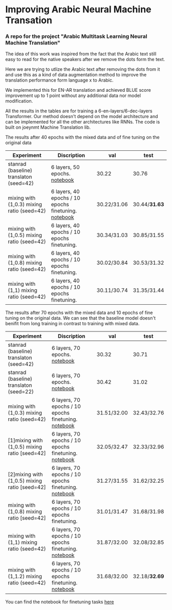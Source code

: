# Improving Arabic Neural Machine Transation
### A repo for the project "Arabic Multitask Learning Neural Machine Translation"
The idea of this work was inspired from the fact that the Arabic text still easy to read for the native speakers after we remove the dots form the text.

Here we are trying to utlize the Arabic text after removing the dots from it and use this as a kind of data augmentation method to improve the translation performance form language x to Arabic.

We implemented this for EN-AR translation and achieved BLUE score improvement up to 1 point without any additional data nor model modification.

All the results in the tables are for training a 6-en-layers/6-dec-layers Transformer. Our method doesn't depend on the model architecture and can be implemented for all the other architectures like RNNs. The code is built on joeynmt Machine Translation lib.

The results after 40 epochs with the mixed data and  of fine tuning on the original data

|      Experiment          |           Discription           |   val     |    test     |
|    -------------         |     -----------------------     |  ------------ | ------------    |
| stanrad (baseline) translaton (seed=42)  |      6 layers, 50 epochs. [notebook](https://bit.ly/3wtO7Wo)    |    30.22   |   30.76         |
| mixing with (1,0.3) mixing ratio (seed=42) |  6 layers, 40 epochs / 10 epochs finetuning. [notebook](https://bit.ly/3hzsUGh)  |  30.22/31.06 |  30.44/**31.63**  | 
| mixing with (1,0.5) mixing ratio (seed=42) |  6 layers, 40 epochs / 10 epochs finetuning.      |     30.34/31.03 |   30.85/31.55      |
| mixing with (1,0.8) mixing ratio (seed=42) |  6 layers, 40 epochs / 10 epochs finetuning.      |     30.02/30.84 |   30.53/31.32    |
| mixing with (1,1) mixing ratio (seed=42)   |  6 layers, 40 epochs / 10 epochs finetuning.      |     30.11/30.74  |    31.35/31.44   |

The results after 70 epochs with the mixed data and 10 epochs of fine tuning on the original data. We can see that the baseline model doesn't benifit from long training in contrast to training with mixed data. 

|      Experiment          |           Discription           |      val        |      test       |
|    -------------         |     -----------------------     |  ------------   |   ------------  |
| stanrad (baseline) translaton (seed=42)  |    6 layers, 70 epochs. [notebook](https://bit.ly/3wxSeRd)   |    30.32    |    30.71    |
| stanrad (baseline) translaton (seed=22)  |    6 layers, 70 epochs. [notebook](https://bit.ly/3mWOjwm)   |    30.42    |    31.02    |
| mixing with (1,0.3) mixing ratio (seed=42) |  6 layers, 70 epochs / 10 epochs finetuning. [notebook](https://bit.ly/3mW5KwH)  |  31.51/32.00 |  32.43/32.76  |
| [1]mixing with (1,0.5) mixing ratio [seed=42] |  6 layers, 70 epochs / 10 epochs finetuning. [notebook](https://bit.ly/3gLWsj3)  |     32.05/32.47  |    32.33/32.96    |
| [2]mixing with (1,0.5) mixing ratio [seed=42] |  6 layers, 70 epochs / 10 epochs finetuning. [notebook](??)  |     31.27/31.55  |    31.62/32.25   |
| mixing with (1,0.8) mixing ratio [seed=42] |  6 layers, 70 epochs / 10 epochs finetuning.      |     31.01/31.47     |    31.68/31.98     |
| mixing with (1,1) mixing ratio (seed=42)   |  6 layers, 70 epochs / 10 epochs finetuning. [notebook](https://bit.ly/3zCUIQN)  |  31.87/32.00 | 32.08/32.85   |
| mixing with (1,1.2) mixing ratio (seed=42)   |  6 layers, 70 epochs / 10 epochs finetuning. [notebook](https://bit.ly/3zJi8nA)|    31.68/32.00 | 32.18/**32.69**    |


You can find the notebook for finetuning tasks [here](https://colab.research.google.com/drive/1C0xC56U1VmDhcE02rGbGb4b2SvypGZmS?usp=sharing) 

  

<!-- # Arabic-MTL-NMT
### A repo for the project "Arabic Multitask Learning Neural Machine Translation"
The results after 40 epochs with the mixed data and  of fine tuning on the original data

|      Experiment          |           Discription           |   val     |    test     |
|    -------------         |     -----------------------     |  ------------ | ------------    |
| stanrad (baseline) translaton (seed=42)  |      6 layers, 50 epochs. [notebook](https://bit.ly/3wtO7Wo)    |    30.22   |   30.76         |
| mixing with (1,0.3) mixing ratio (seed=42) |  6 layers, 40 epochs / 10 epochs finetuning. [notebook](https://bit.ly/3hzsUGh)  |  30.22/31.06 |  30.44/31.63  | 
| mixing with (1,0.3) mixing ratio (seed=42) |  6 layers, 40 epochs / 10 epochs finetuning. [notebook](https://bit.ly/3r44O9D)  |  30.22/31.19 |  30.52/31.49  |
| mixing with (1,0.5) mixing ratio (seed=42) |  6 layers, 40 epochs / 10 epochs finetuning.      |     30.20/30.80     |   30.7/31.70   |
| mixing with (1,0.5) mixing ratio (seed=42) |  6 layers, 40 epochs / 10 epochs finetuning.      |     30.34/31.03 |   30.85/31.55      |
| mixing with (1,0.8) mixing ratio (seed=42) |  6 layers, 40 epochs / 10 epochs finetuning.      |     29.96/30.48       |   30.45/31.18  |
| mixing with (1,0.8) mixing ratio (seed=42) |  6 layers, 40 epochs / 10 epochs finetuning.      |     30.02/30.84 |   30.53/31.32    |

The results after 70 epochs with the mixed data and 10 epochs of fine tuning on the original data. We can see that the baseline model doesn't benifit from long training in contrast to training with mixed data. 

|      Experiment          |           Discription           |   val     |    test     |
|    -------------         |     -----------------------     |  ------------ | ------------    |
| stanrad (baseline) translaton (seed=42)  |      6 layers, 50 epochs/70 epochs. [notebook](https://bit.ly/3wxSeRd)      |   30.18/30.32   |    30.56/30.71   |
| stanrad (baseline) translaton (seed=22)  |      6 layers, 70 epochs. [notebook](https://bit.ly/3mWOjwm)   |    30.42   |   31.02   |
| mixing with (1,0.3) mixing ratio (seed=42) |  6 layers, 70 epochs / 10 epochs finetuning. [notebook](https://bit.ly/3mW5KwH)  |  31.51/32.00 |  32.43/32.76  |
| mixing with (1,0.5) mixing ratio [seed=42] |  6 layers, 70 epochs / 10 epochs finetuning. [notebook](https://bit.ly/3gLWsj3)      |     32.05/?   |    32.33/?  |
| mixing with (1,1) mixing ratio (seed=42)   |  6 layers, 70 epochs / 10 epochs finetuning. [notebook](https://bit.ly/3zCUIQN)  |  31.87/32.00 | 32.08/32.85 |
| mixing with (1,1) mixing ratio (seed=22)   |  6 layers, 70 epochs / 10 epochs finetuning.      |    ?????      |   ???????    |








You can find the notebook for finetuning tasks [here](https://colab.research.google.com/drive/1C0xC56U1VmDhcE02rGbGb4b2SvypGZmS?usp=sharing) 
 -->
  
